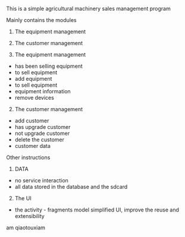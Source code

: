 This is a simple agricultural machinery sales management program


Mainly contains the modules
1. The equipment management
2. The customer management


1. The equipment management
- has been selling equipment
- to sell equipment
- add equipment
- to sell equipment
- equipment information
- remove devices
   
2. The customer management
- add customer
- has upgrade customer
- not upgrade customer
- delete the customer
- customer data




Other instructions
1. DATA
- no service interaction
- all data stored in the database and the sdcard
    
2. The UI
- the activity - fragments model simplified UI, improve the reuse and extensibility

am
qiaotouxiam
